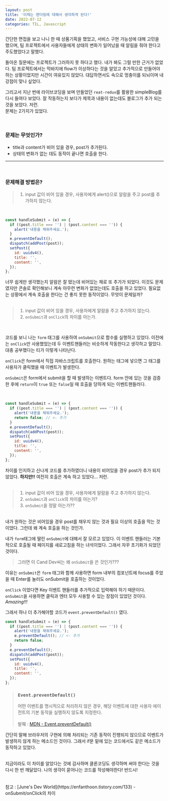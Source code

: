 ```yaml
---
layout: post
title: '이제는 랜더링에 대해서 생각하게 된다!'
date: 2022-07-12
categories: TIL, Javascript
---
```


간단한 면접을 보고 나니 한 때 상품기획을 했었고, 서비스 구현 가능성에 대해 고민을 했으며, 팀 프로젝트에서 사용자들에게 상태의 변화가 일어났을 때 알림을 줘야 한다고 주도했었다고 말했다.

돌아온 질문에는 프로젝트가 그러하지 못 하다고 했다. 내가 봐도 그럴 만한 근거가 없었다. 팀 프로젝트에서는 막바지에 flow가 이상하다는 것을 알았고 추가적으로 만들어야 하는 상황이었지만 시간이 여유있지 않았다. 대답하면서도 속으로 멍충이를 되뇌이며 내 강점이 맞나 싶었다.

그리고서 지난 번에 라이브코딩을 보며 만들었던 `reat-redux`를 활용한 simpleBlog를 다시 들여다 보았다. 잘 작동하는지 보다가 제목과 내용이 없는데도 블로그가 추가 되는 것을 보았다. 저런.  
문제는 2가지가 있었다.

<br>

### 문제는 무엇인가?

- title과 content가 비어 있을 경우, post가 추가된다.
- 상태의 변화가 없는 데도 동작이 끝나면 호출을 한다.

---

<br>

### 문제해결 방법은?

> 1. input 값이 비어 있을 경우, 사용자에게 alert()으로 알람을 주고 post를 추가하지 않는다.

<br>

```js
const handleSubmit = (e) => {
  if ((post.title === '') | (post.content === '')) {
    alert('내용을 채워주세요.');
  }
  e.preventDefault();
  dispatch(addPost(post));
  setPost({
    id: uuidv4(),
    title: '',
    content: '',
  });
};
```

너무 쉽게만 생각했는지 알람은 잘 떴는데 비어있는 채로 또 추가가 되었다. 이것도 문제였지만 콘솔로 확인해보니 계속 아무런 변화가 없었는데도 호출을 하고 있었다. 필요없는 상황에서 계속 호출을 한다는 건 좋지 못한 동작이었다. 무엇이 문제일까?  
<br>

> 1. input 값이 비어 있을 경우, 사용자에게 알람을 주고 추가하지 않는다.
> 2. `onSubmit`과 `onClick`의 차이를 아는가.

<br>

코드를 보니 나는 `form` 태그를 사용하여 `onSubmit`으로 함수를 실행하고 있었다. 이전에는 `onClick`만 사용했었는데 두 이벤트핸들러는 비슷하게 작동한다고 생각하고 말았다. 대충 공부했다는 티가 이렇게 나타난다.

`onClick`은 form에서 직접 자바스크립트를 호출한다. 원하는 태그에 넣으면 그 태그를 사용자가 클릭했을 때 이벤트가 발생한다.

`onSubmit`은 form에서 submit을 할 때 발생하는 이벤트다. form 안에 있는 것을 검증한 후에 `return`이 `true` 또는 `false`일 때 호출을 당하게 되는 이벤트핸들러다.

<br>

```js
const handleSubmit = (e) => {
  if ((post.title === '') | (post.content === '')) {
    alert('내용을 채워주세요.');
    return false; // <- 추가
  }
  e.preventDefault();
  dispatch(addPost(post));
  setPost({
    id: uuidv4(),
    title: '',
    content: '',
  });
};
```

차이를 인지하고 신나게 코드를 추가하였더니 내용이 비어있을 경우 post가 추가 되지 않았다. **하지만!!** 여전히 호출은 계속 하고 있었다... 저런.  
<br>

> 1. input 값이 비어 있을 경우, 사용자에게 알람을 주고 추가하지 않는다.
> 2. `onSubmit`과 `onClick`의 차이를 아는가?
> 3. `onSubmit`을 정말 아는가??

<br>
내가 원하는 것은 비어있을 경우 post를 채우지 않는 것과 필요 이상의 호출을 막는 것이었다. 그런데 왜 계속 호출을 하는 것인가.

<br>

내가 `form`태그에 딸린 `onSubmit`에 대해서 잘 모르고 있었다. 이 이벤트 핸들러는 기본적으로 호출될 때 페이지를 새로고침을 하는 녀석이었다. 그래서 자꾸 초기화가 되었던 것이다.

> 그러면 이 Cand Dev씨는 왜 `onSubmit`을 쓴 것인가???

이유는 `onSubmit`은 `form` 태그와 함께 사용하면 form 내부의 컴포넌트에 focus를 주었을 때 Enter를 눌러도 onSubmit을 호출하는 것이었다.

`onClick` 이었다면 Key 이벤트 핸들러를 추가적으로 입력해야 하기 때문이다. `onSubmit`을 사용하면 클릭과 엔터 모두 사용할 수 있는 장점이 있었던 것이다. _Amazing!!!_

그래서 하나 더 추가해야할 코드가 `event.preventDefault()` 였다.

```js
const handleSubmit = (e) => {
  if ((post.title === '') | (post.content === '')) {
    alert('내용을 채워주세요.');
    e.preventDefault(); // <- 추가
    return false;
  }
  e.preventDefault();
  dispatch(addPost(post));
  setPost({
    id: uuidv4(),
    title: '',
    content: '',
  });
};
```

> ### `Event.preventDefault()`
>
> 어떤 이벤트를 명시적으로 처리하지 않은 경우, 해당 이벤트에 대한 사용자 에이전트의 기본 동작을 실행하지 않도록 지정한다.  
> <br>
> 발췌 : [MDN - Event.preventDefault()](https://developer.mozilla.org/ko/docs/Web/API/Event/preventDefault)

간단히 말해 브라우저의 구현에 의해 처리되는 기존 동작이 진행되지 않으므로 이벤트가 발생하지 않게 하는 메소드인 것이다. 그래서 if문 밑에 있는 코드에서도 같은 메소드가 동작하고 있었다.

<br>
지금이라도 이 차이를 알았다는 것에 감사하며 클론코딩도 생각하며 써야 한다는 것을 다시 한 번 깨달았다. 나의 생각이 묻어나는 코드를 작성해야한다! 반드시!
<br>
<br>
<br>
참고 : [June's Dev World](https://enfanthoon.tistory.com/133) - onSubmit/onClick의 차이
